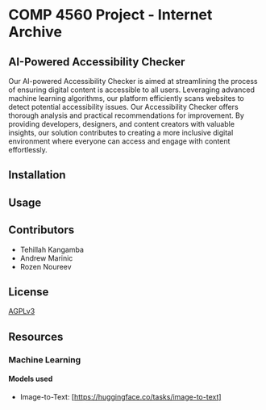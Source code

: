 # COMP 4560 Project - Internet Archive

## AI-Powered Accessibility Checker

Our AI-powered Accessibility Checker is aimed at streamlining the process of ensuring digital content is accessible to all users. Leveraging advanced machine learning algorithms, our platform efficiently scans websites to detect potential accessibility issues. Our Accessibility Checker offers thorough analysis and practical recommendations for improvement. By providing developers, designers, and content creators with valuable insights, our solution contributes to creating a more inclusive digital environment where everyone can access and engage with content effortlessly. 

## Installation



## Usage



## Contributors

- Tehillah Kangamba
- Andrew Marinic
- Rozen Noureev

## License

[AGPLv3](https://choosealicense.com/licenses/agpl-3.0/)

## Resources

### Machine Learning

#### Models used

- Image-to-Text: [https://huggingface.co/tasks/image-to-text]
